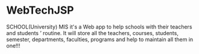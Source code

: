 # WebTechJSP
SCHOOL(University) MIS it's a Web app to help schools with their teachers and students ’ routine. It will store all the teachers, courses, students, semester, departments, faculties, programs and help to maintain all them in one!!!
